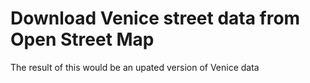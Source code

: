 # Download Venice street data from Open Street Map

The result of this would be an upated version of Venice data
